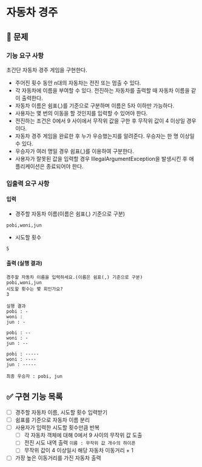 # 자동차 경주

## 💭 문제
### 기능 요구 사항
초간단 자동차 경주 게임을 구현한다.

* 주어진 횟수 동안 n대의 자동차는 전진 또는 멈출 수 있다.
* 각 자동차에 이름을 부여할 수 있다. 전진하는 자동차를 출력할 때 자동차 이름을 같이 출력한다.
* 자동차 이름은 쉼표(,)를 기준으로 구분하며 이름은 5자 이하만 가능하다.
* 사용자는 몇 번의 이동을 할 것인지를 입력할 수 있어야 한다.
* 전진하는 조건은 0에서 9 사이에서 무작위 값을 구한 후 무작위 값이 4 이상일 경우이다.
* 자동차 경주 게임을 완료한 후 누가 우승했는지를 알려준다. 우승자는 한 명 이상일 수 있다.
* 우승자가 여러 명일 경우 쉼표(,)를 이용하여 구분한다.
* 사용자가 잘못된 값을 입력할 경우 IllegalArgumentException을 발생시킨 후 애플리케이션은 종료되어야 한다.

### 입출력 요구 사항
#### 입력
* 경주할 자동차 이름(이름은 쉼표(,) 기준으로 구분)
```
pobi,woni,jun
```
* 시도할 횟수
```
5
```
#### 출력 (실행 결과)
```
경주할 자동차 이름을 입력하세요.(이름은 쉼표(,) 기준으로 구분)
pobi,woni,jun
시도할 횟수는 몇 회인가요?
3

실행 결과
pobi : -
woni : 
jun : -

pobi : --
woni : -
jun : --

pobi : -----
woni : ----
jun : -----

최종 우승자 : pobi, jun
```

## ✅ 구현 기능 목록
- [ ] 경주할 자동차 이름, 시도할 횟수 입력받기
- [ ] 쉼표를 기준으로 자동차 이름 분리
- [ ] 사용자가 입력한 시도할 횟수만큼 반복
  - [ ] 각 자동차 객체에 대해 0에서 9 사이의 무작위 값 도출
  - [ ] 전진 시도 내역 출력 `이름 : 무작위 값 개수의 하이픈`
  - [ ] 무작위 값이 4 이상일시 해당 자동차 이동거리 + 1
- [ ] 가장 높은 이동거리를 가진 자동차 출력
